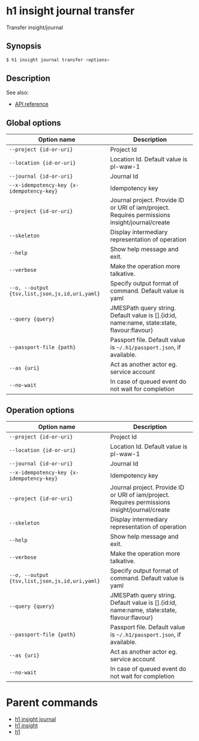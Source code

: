 
# h1 insight journal transfer

Transfer insight/journal

## Synopsis

```bash
$ h1 insight journal transfer <options>
```

## Description

See also:

* [API reference](https://api.hyperone.com/v2/docs#operation/insight_project_journal_transfer)

## Global options

| Option name                                        | Description                                                                                    |
| -------------------------------------------------- | ---------------------------------------------------------------------------------------------- |
| ```--project {id-or-uri}```                        | Project Id                                                                                     |
| ```--location {id-or-uri}```                       | Location Id. Default value is pl-waw-1                                                         |
| ```--journal {id-or-uri}```                        | Journal Id                                                                                     |
| ```--x-idempotency-key {x-idempotency-key}```      | Idempotency key                                                                                |
| ```--project {id-or-uri}```                        | Journal project. Provide ID or URI of iam/project. Requires permissions insight/journal/create |
| ```--skeleton```                                   | Display intermediary representation of operation                                               |
| ```--help```                                       | Show help message and exit.                                                                    |
| ```--verbose```                                    | Make the operation more talkative.                                                             |
| ```--o, --output {tsv,list,json,js,id,uri,yaml}``` | Specify output format of command. Default value is yaml                                        |
| ```--query {query}```                              | JMESPath query string. Default value is [].\{id:id, name:name, state:state, flavour:flavour\}  |
| ```--passport-file {path}```                       | Passport file. Default value is ```~/.h1/passport.json```, if available.                       |
| ```--as {uri}```                                   | Act as another actor eg. service account                                                       |
| ```--no-wait```                                    | In case of queued event do not wait for completion                                             |

## Operation options

| Option name                                        | Description                                                                                    |
| -------------------------------------------------- | ---------------------------------------------------------------------------------------------- |
| ```--project {id-or-uri}```                        | Project Id                                                                                     |
| ```--location {id-or-uri}```                       | Location Id. Default value is pl-waw-1                                                         |
| ```--journal {id-or-uri}```                        | Journal Id                                                                                     |
| ```--x-idempotency-key {x-idempotency-key}```      | Idempotency key                                                                                |
| ```--project {id-or-uri}```                        | Journal project. Provide ID or URI of iam/project. Requires permissions insight/journal/create |
| ```--skeleton```                                   | Display intermediary representation of operation                                               |
| ```--help```                                       | Show help message and exit.                                                                    |
| ```--verbose```                                    | Make the operation more talkative.                                                             |
| ```--o, --output {tsv,list,json,js,id,uri,yaml}``` | Specify output format of command. Default value is yaml                                        |
| ```--query {query}```                              | JMESPath query string. Default value is [].\{id:id, name:name, state:state, flavour:flavour\}  |
| ```--passport-file {path}```                       | Passport file. Default value is ```~/.h1/passport.json```, if available.                       |
| ```--as {uri}```                                   | Act as another actor eg. service account                                                       |
| ```--no-wait```                                    | In case of queued event do not wait for completion                                             |

# Parent commands

* [h1 insight journal](./../README.md)
* [h1 insight](./../../README.md)
* [h1](./../../../README.md)
